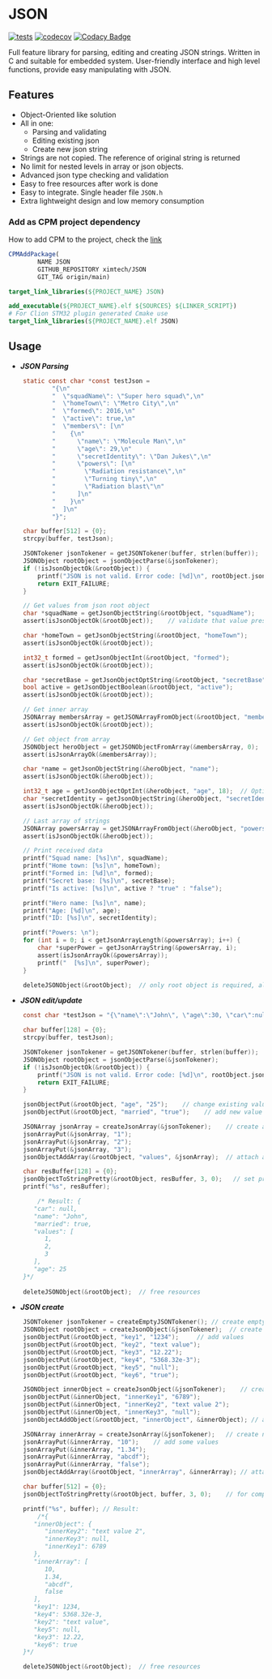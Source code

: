 # JSON

[![tests](https://github.com/ximtech/JSON/actions/workflows/cmake-ci.yml/badge.svg)](https://github.com/ximtech/JSON/actions/workflows/cmake-ci.yml)
[![codecov](https://codecov.io/gh/ximtech/JSON/branch/main/graph/badge.svg?token=0ScIsutp3U)](https://codecov.io/gh/ximtech/JSON)
[![Codacy Badge](https://app.codacy.com/project/badge/Grade/293fcd59c381460c99896911d3e5609c)](https://www.codacy.com/gh/ximtech/JSON/dashboard)

Full feature library for parsing, editing and creating JSON strings. Written in C and suitable for embedded system.
User-friendly interface and high level functions, provide easy manipulating with JSON.

## Features

- Object-Oriented like solution
- All in one:
    - Parsing and validating
    - Editing existing json
    - Create new json string
- Strings are not copied. The reference of original string is returned
- No limit for nested levels in array or json objects.
- Advanced json type checking and validation 
- Easy to free resources after work is done
- Easy to integrate. Single header file `JSON.h`
- Extra lightweight design and low memory consumption

### Add as CPM project dependency

How to add CPM to the project, check the [link](https://github.com/cpm-cmake/CPM.cmake)

```cmake
CPMAddPackage(
        NAME JSON
        GITHUB_REPOSITORY ximtech/JSON
        GIT_TAG origin/main)

target_link_libraries(${PROJECT_NAME} JSON)
```

```cmake
add_executable(${PROJECT_NAME}.elf ${SOURCES} ${LINKER_SCRIPT})
# For Clion STM32 plugin generated Cmake use 
target_link_libraries(${PROJECT_NAME}.elf JSON)
```
## Usage
- ***JSON Parsing***
```c
    static const char *const testJson =
            "{\n"
            "  \"squadName\": \"Super hero squad\",\n"
            "  \"homeTown\": \"Metro City\",\n"
            "  \"formed\": 2016,\n"
            "  \"active\": true,\n"
            "  \"members\": [\n"
            "    {\n"
            "      \"name\": \"Molecule Man\",\n"
            "      \"age\": 29,\n"
            "      \"secretIdentity\": \"Dan Jukes\",\n"
            "      \"powers\": [\n"
            "        \"Radiation resistance\",\n"
            "        \"Turning tiny\",\n"
            "        \"Radiation blast\"\n"
            "      ]\n"
            "    }\n"
            "  ]\n"
            "}";

    char buffer[512] = {0};
    strcpy(buffer, testJson);

    JSONTokener jsonTokener = getJSONTokener(buffer, strlen(buffer));   // create tokener from string
    JSONObject rootObject = jsonObjectParse(&jsonTokener);              // create root object
    if (!isJsonObjectOk(&rootObject)) {
        printf("JSON is not valid. Error code: [%d]\n", rootObject.jsonTokener->jsonStatus);
        return EXIT_FAILURE;
    }

    // Get values from json root object
    char *squadName = getJsonObjectString(&rootObject, "squadName");
    assert(isJsonObjectOk(&rootObject));    // validate that value present

    char *homeTown = getJsonObjectString(&rootObject, "homeTown");
    assert(isJsonObjectOk(&rootObject));

    int32_t formed = getJsonObjectInt(&rootObject, "formed");
    assert(isJsonObjectOk(&rootObject));

    char *secretBase = getJsonObjectOptString(&rootObject, "secretBase", "Metro City");    // if value not present, default value will be returned, no need to check
    bool active = getJsonObjectBoolean(&rootObject, "active");
    assert(isJsonObjectOk(&rootObject));

    // Get inner array
    JSONArray membersArray = getJSONArrayFromObject(&rootObject, "members");
    assert(isJsonObjectOk(&rootObject));

    // Get object from array
    JSONObject heroObject = getJSONObjectFromArray(&membersArray, 0);   // receiving object from array
    assert(isJsonArrayOk(&membersArray));

    char *name = getJsonObjectString(&heroObject, "name");
    assert(isJsonObjectOk(&heroObject));

    int32_t age = getJsonObjectOptInt(&heroObject, "age", 18);  // Optional age value
    char *secretIdentity = getJsonObjectString(&heroObject, "secretIdentity");
    assert(isJsonObjectOk(&heroObject));

    // Last array of strings
    JSONArray powersArray = getJSONArrayFromObject(&heroObject, "powers");
    assert(isJsonObjectOk(&heroObject));

    // Print received data
    printf("Squad name: [%s]\n", squadName);
    printf("Home town: [%s]\n", homeTown);
    printf("Formed in: [%d]\n", formed);
    printf("Secret base: [%s]\n", secretBase);
    printf("Is active: [%s]\n", active ? "true" : "false");

    printf("Hero name: [%s]\n", name);
    printf("Age: [%d]\n", age);
    printf("ID: [%s]\n", secretIdentity);

    printf("Powers: \n");
    for (int i = 0; i < getJsonArrayLength(&powersArray); i++) {
        char *superPower = getJsonArrayString(&powersArray, i);
        assert(isJsonArrayOk(&powersArray));
        printf("  [%s]\n", superPower);
    }

    deleteJSONObject(&rootObject);  // only root object is required, all nested data will be released
```

- ***JSON edit/update***
```c
    const char *testJson = "{\"name\":\"John\", \"age\":30, \"car\":null}";

    char buffer[128] = {0};
    strcpy(buffer, testJson);

    JSONTokener jsonTokener = getJSONTokener(buffer, strlen(buffer));   // create tokener from string
    JSONObject rootObject = jsonObjectParse(&jsonTokener);              // create root object
    if (!isJsonObjectOk(&rootObject)) {
        printf("JSON is not valid. Error code: [%d]\n", rootObject.jsonTokener->jsonStatus);
        return EXIT_FAILURE;
    }

    jsonObjectPut(&rootObject, "age", "25");    // change existing value
    jsonObjectPut(&rootObject, "married", "true");    // add new value

    JSONArray jsonArray = createJsonArray(&jsonTokener);    // create array and add values
    jsonArrayPut(&jsonArray, "1");
    jsonArrayPut(&jsonArray, "2");
    jsonArrayPut(&jsonArray, "3");
    jsonObjectAddArray(&rootObject, "values", &jsonArray);  // attach array to root object

    char resBuffer[128] = {0};
    jsonObjectToStringPretty(&rootObject, resBuffer, 3, 0);   // set pretty print with idents - 3, and root level - 0
    printf("%s", resBuffer);

        /* Result: {
       "car": null,
       "name": "John",
       "married": true,
       "values": [
          1,
          2,
          3
       ],
       "age": 25
    }*/
        
    deleteJSONObject(&rootObject);  // free resources
```

- ***JSON create***
```c
    JSONTokener jsonTokener = createEmptyJSONTokener(); // create empty tokener
    JSONObject rootObject = createJsonObject(&jsonTokener);  // create root Object "{}"
    jsonObjectPut(&rootObject, "key1", "1234");     // add values
    jsonObjectPut(&rootObject, "key2", "text value");
    jsonObjectPut(&rootObject, "key3", "12.22");
    jsonObjectPut(&rootObject, "key4", "5368.32e-3");
    jsonObjectPut(&rootObject, "key5", "null");
    jsonObjectPut(&rootObject, "key6", "true");

    JSONObject innerObject = createJsonObject(&jsonTokener);    // create nested object
    jsonObjectPut(&innerObject, "innerKey1", "6789");
    jsonObjectPut(&innerObject, "innerKey2", "text value 2");
    jsonObjectPut(&innerObject, "innerKey3", "null");
    jsonObjectAddObject(&rootObject, "innerObject", &innerObject); // attach to root object

    JSONArray innerArray = createJsonArray(&jsonTokener);   // create nested array
    jsonArrayPut(&innerArray, "10");    // add some values
    jsonArrayPut(&innerArray, "1.34");
    jsonArrayPut(&innerArray, "abcdf");
    jsonArrayPut(&innerArray, "false");
    jsonObjectAddArray(&rootObject, "innerArray", &innerArray); // attach to root

    char buffer[512] = {0};
    jsonObjectToStringPretty(&rootObject, buffer, 3, 0);    // for compact json string, use jsonObjectToString()

    printf("%s", buffer); // Result:
        /*{
       "innerObject": {
          "innerKey2": "text value 2",
          "innerKey3": null,
          "innerKey1": 6789
       },
       "innerArray": [
          10,
          1.34,
          "abcdf",
          false
       ],
       "key1": 1234,
       "key4": 5368.32e-3,
       "key2": "text value",
       "key5": null,
       "key3": 12.22,
       "key6": true
    }*/

    deleteJSONObject(&rootObject);  // free resources
```
